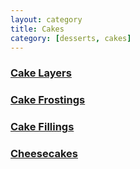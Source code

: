 ```yaml
---
layout: category
title: Cakes
category: [desserts, cakes]
---
```


<h3><a class="post-link" href="/categories/desserts/cakes/cake_layers">Cake Layers</a></h3>
<h3><a class="post-link" href="/categories/desserts/cakes/cake_frostings">Cake Frostings</a></h3>
<h3><a class="post-link" href="/categories/desserts/cakes/cake_fillings">Cake Fillings</a></h3>
<h3><a class="post-link" href="/categories/desserts/cakes/cheesecakes">Cheesecakes</a></h3>
